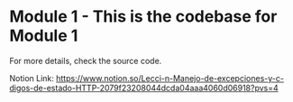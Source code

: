 # Module 1 -  This is the codebase for Module 1
For more details, check the source code.

Notion Link: https://www.notion.so/Lecci-n-Manejo-de-excepciones-y-c-digos-de-estado-HTTP-2079f23208044dcda04aaa4060d06918?pvs=4